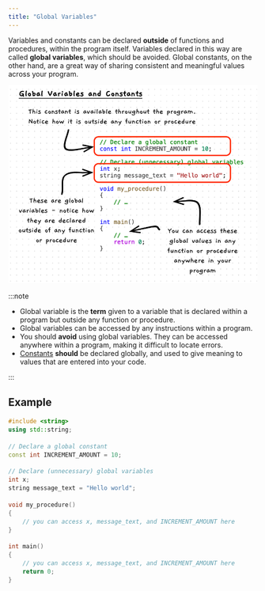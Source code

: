 ```yaml
---
title: "Global Variables"
---
```


Variables and constants can be declared **outside** of functions and procedures, within the program itself. Variables declared in this way are called **global variables**, which should be avoided. Global constants, on the other hand, are a great way of sharing consistent and meaningful values across your program.

![Annotated code illustrating global values](./images/global-pano.png)

:::note

- Global variable is the **term** given to a variable that is declared within a program but outside any function or procedure.
- Global variables can be accessed by any instructions within a program.
- You should **avoid** using global variables. They can be accessed anywhere within a program, making it difficult to locate errors.
- [Constants](/book/part-1-instructions/1-sequence-and-data/2-trailside/07-variable#constants) **should** be declared globally, and used to give meaning to values that are entered into your code.

:::

## Example

```cpp
#include <string>
using std::string;

// Declare a global constant
const int INCREMENT_AMOUNT = 10;

// Declare (unnecessary) global variables
int x;
string message_text = "Hello world";

void my_procedure()
{
    // you can access x, message_text, and INCREMENT_AMOUNT here
}

int main() 
{
    // you can access x, message_text, and INCREMENT_AMOUNT here
    return 0;
}
```
